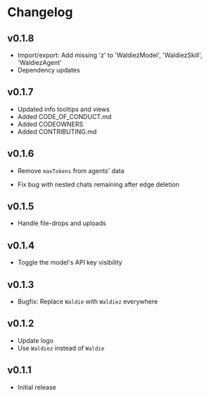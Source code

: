 # Changelog

## v0.1.8

- Import/export: Add missing 'z' to 'WaldiezModel', 'WaldiezSkill', 'WaldiezAgent'
- Dependency updates

## v0.1.7

- Updated info tooltips and views
- Added CODE_OF_CONDUCT.md
- Added CODEOWNERS
- Added CONTRIBUTING.md

## v0.1.6

- Remove `maxTokens` from agents' data

- Fix bug with nested chats remaining after edge deletion

## v0.1.5

- Handle file-drops and uploads

## v0.1.4

- Toggle the model's API key visibility

## v0.1.3

- Bugfix: Replace `Waldie` with `Waldiez` everywhere

## v0.1.2

- Update logo
- Use `Waldiez` instead of `Waldie`

## v0.1.1

- Initial release

